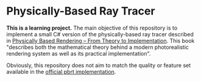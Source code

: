 # Physically-Based Ray Tracer
**This is a learning project.** The main objective of this repository is to implement a small C# version of the physically-based ray tracer described in [Physically Based Rendering – From Theory to Implementation](https://www.pbr-book.org/). This book "describes both the mathematical theory behind a modern photorealistic rendering system as well as its practical implementation".


Obviously, this repository does not aim to match the quality or feature set available in the [official pbrt implementation](https://github.com/mmp/pbrt-v3).
